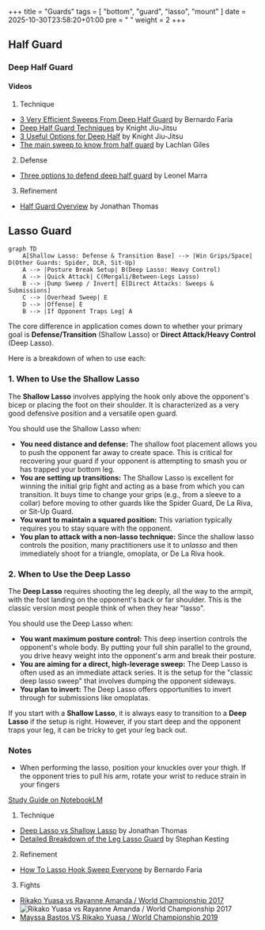 +++
title = "Guards"
tags = [ "bottom", "guard", "lasso", "mount" ]
date = 2025-10-30T23:58:20+01:00
pre = "<i class='fa fa-broom'></i> "
weight = 2
+++

## Half Guard

### Deep Half Guard
#### Videos

1. Technique

* [3 Very Efficient Sweeps From Deep Half Guard](https://youtu.be/ojvH99btFYo) by Bernardo Faria
* [Deep Half Guard Techniques](https://youtu.be/idxIDIxS99Q) by Knight Jiu-Jitsu
* [3 Useful Options for Deep Half](https://youtu.be/Y4qzY740Tyg) by Knight Jiu-Jitsu
* [The main sweep to know from half guard](https://youtu.be/pW2YL_n8Q_U) by Lachlan Giles

2. Defense

* [Three options to defend deep half guard](https://youtu.be/JEDoJOZWQHY?si=wIsBv21s5CK9xyfh) by Leonel Marra

3. Refinement

* [Half Guard Overview](https://youtu.be/2X3niTOljyk) by Jonathan Thomas

## Lasso Guard

```mermaid
graph TD
    A[Shallow Lasso: Defense & Transition Base] --> |Win Grips/Space| D(Other Guards: Spider, DLR, Sit-Up)
    A --> |Posture Break Setup| B(Deep Lasso: Heavy Control)
    A --> |Quick Attack| C(Mergali/Between-Legs Lasso)
    B --> |Dump Sweep / Invert| E[Direct Attacks: Sweeps & Submissions]
    C --> |Overhead Sweep| E
    D --> |Offense| E
    B --> |If Opponent Traps Leg| A
```

The core difference in application comes down to whether your primary goal is **Defense/Transition** (Shallow Lasso) or **Direct Attack/Heavy Control** (Deep Lasso).

Here is a breakdown of when to use each:

### 1. When to Use the Shallow Lasso

The **Shallow Lasso** involves applying the hook only above the opponent's bicep or placing the foot on their shoulder. It is characterized as a very good defensive position and a versatile open guard.

You should use the Shallow Lasso when:

* **You need distance and defense:** The shallow foot placement allows you to push the opponent far away to create space. This is critical for recovering your guard if your opponent is attempting to smash you or has trapped your bottom leg.
* **You are setting up transitions:** The Shallow Lasso is excellent for winning the initial grip fight and acting as a base from which you can transition. It buys time to change your grips (e.g., from a sleeve to a collar) before moving to other guards like the Spider Guard, De La Riva, or Sit-Up Guard.
*   **You want to maintain a squared position:** This variation typically requires you to stay square with the opponent.
* **You plan to attack with a non-lasso technique:** Since the shallow lasso controls the position, many practitioners use it to *unlasso* and then immediately shoot for a triangle, omoplata, or De La Riva hook.

### 2. When to Use the Deep Lasso

The **Deep Lasso** requires shooting the leg deeply, all the way to the armpit, with the foot landing on the opponent's back or far shoulder. This is the classic version most people think of when they hear "lasso".

You should use the Deep Lasso when:

* **You want maximum posture control:** This deep insertion controls the opponent's whole body. By putting your full shin parallel to the ground, you drive heavy weight into the opponent's arm and break their posture.
*   **You are aiming for a direct, high-leverage sweep:** The Deep Lasso is often used as an immediate attack series. It is the setup for the "classic deep lasso sweep" that involves dumping the opponent sideways.
* **You plan to invert:** The Deep Lasso offers opportunities to invert through for submissions like omoplatas.

If you start with a **Shallow Lasso**, it is always easy to transition to a **Deep Lasso** if the setup is right. However, if you start deep and the opponent traps your leg, it can be tricky to get your leg back out.

### Notes
* When performing the lasso, position your knuckles over your thigh. If the opponent tries to pull his arm, rotate your wrist to reduce strain in your fingers


[Study Guide on NotebookLM](https://notebooklm.google.com/notebook/dc647494-a22f-4c2a-9294-fb00cf61fd92)

1. Technique

* [Deep Lasso vs Shallow Lasso](https://youtu.be/EZ_xB_lCTgg) by Jonathan Thomas
* [Detailed Breakdown of the Leg Lasso Guard](https://youtu.be/Xi9QoQ2hBtE) by Stephan Kesting

2. Refinement

* [How To Lasso Hook Sweep Everyone](https://youtu.be/5oBfjCxqe3Y) by Bernardo Faria

3. Fights
* [Rikako Yuasa vs Rayanne Amanda / World Championship 2017](https://youtu.be/2jRTNsveesg)
![Rikako Yuasa vs Rayanne Amanda / World Championship 2017]()
* [Mayssa Bastos VS Rikako Yuasa / World Championship 2019](https://youtu.be/ClKfa3dR3kg)
